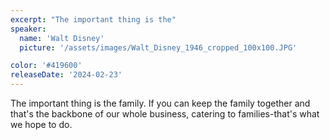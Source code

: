 ```yaml
---
excerpt: "The important thing is the"
speaker:
  name: 'Walt Disney'
  picture: '/assets/images/Walt_Disney_1946_cropped_100x100.JPG'

color: '#419600'
releaseDate: '2024-02-23'
---
```

The important thing is the family. If you can keep the family together and that's the backbone of our whole business, catering to families-that's what we hope to do.
